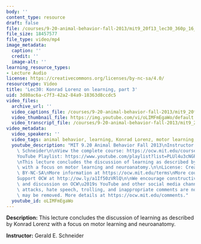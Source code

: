 ```yaml
---
body: ''
content_type: resource
draft: false
file: /courses/9-20-animal-behavior-fall-2013/mit9_20f13_lec30_360p_16_9.mp4
file_size: 18457577
file_type: video/mp4
image_metadata:
  caption: ''
  credit: ''
  image-alt: ''
learning_resource_types:
- Lecture Audio
license: https://creativecommons.org/licenses/by-nc-sa/4.0/
resourcetype: Video
title: 'Lec30: Konrad Lorenz on learning, part 3'
uid: 3d80ac6a-c7f3-42a2-84a9-18363d8ccdc5
video_files:
  archive_url: ''
  video_captions_file: /courses/9-20-animal-behavior-fall-2013/mit9_20f13_lec30_captions.vtt
  video_thumbnail_file: https://img.youtube.com/vi/oLIMFmEgaWo/default.jpg
  video_transcript_file: /courses/9-20-animal-behavior-fall-2013/mit9_20f13_lec30_transcript.pdf
video_metadata:
  video_speakers: ''
  video_tags: animal behavior, learning, Konrad Lorenz, motor learning, neuroanatomy
  youtube_description: "MIT 9.20 Animal Behavior Fall 2013\nInstructor: Gerald E.\
    \ Schneider\n\nView the complete course: https://ocw.mit.edu/courses/9-20-animal-behavior-fall-2013/\n\
    YouTube Playlist: https://www.youtube.com/playlist?list=PLUl4u3cNGP63TbPEWYEKOq8yAN8mEP_5O\n\
    \nThis lecture concludes the discussion of learning as described by Konrad Lorenz\
    \ with a focus on motor learning and neuroanatomy.\n\nLicense: Creative Commons\
    \ BY-NC-SA\nMore information at https://ocw.mit.edu/terms\nMore courses at https://ocw.mit.edu\n\
    Support OCW at http://ow.ly/a1If50zVRlQ\n\nWe encourage constructive comments\
    \ and discussion on OCW\u2019s YouTube and other social media channels. Personal\
    \ attacks, hate speech, trolling, and inappropriate comments are not allowed and\
    \ may be removed. More details at https://ocw.mit.edu/comments."
  youtube_id: oLIMFmEgaWo
---
```

**Description:** This lecture concludes the discussion of learning as described by Konrad Lorenz with a focus on motor learning and neuroanatomy.

**Instructor:** Gerald E. Schneider